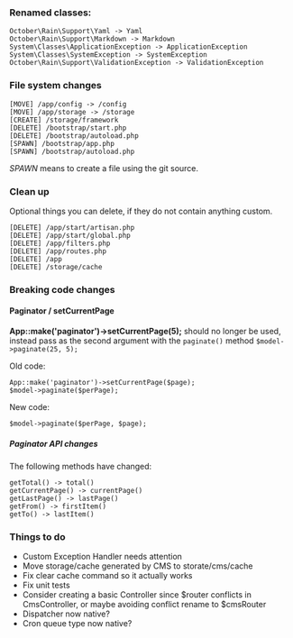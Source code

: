 ### Renamed classes:

    October\Rain\Support\Yaml -> Yaml
    October\Rain\Support\Markdown -> Markdown
    System\Classes\ApplicationException -> ApplicationException
    System\Classes\SystemException -> SystemException
    October\Rain\Support\ValidationException -> ValidationException

### File system changes

    [MOVE] /app/config -> /config
    [MOVE] /app/storage -> /storage
    [CREATE] /storage/framework
    [DELETE] /bootstrap/start.php
    [DELETE] /bootstrap/autoload.php
    [SPAWN] /bootstrap/app.php
    [SPAWN] /bootstrap/autoload.php

*SPAWN* means to create a file using the git source.

### Clean up

Optional things you can delete, if they do not contain anything custom.

    [DELETE] /app/start/artisan.php
    [DELETE] /app/start/global.php
    [DELETE] /app/filters.php
    [DELETE] /app/routes.php
    [DELETE] /app
    [DELETE] /storage/cache

### Breaking code changes

#### Paginator / setCurrentPage

**App::make('paginator')->setCurrentPage(5);** should no longer be used, instead pass as the second argument with the `paginate()` method `$model->paginate(25, 5);`

Old code:

    App::make('paginator')->setCurrentPage($page);
    $model->paginate($perPage);

New code:

    $model->paginate($perPage, $page);

##### Paginator API changes

The following methods have changed:

    getTotal() -> total()
    getCurrentPage() -> currentPage()
    getLastPage() -> lastPage()
    getFrom() -> firstItem()
    getTo() -> lastItem()

### Things to do

- Custom Exception Handler needs attention
- Move storage/cache generated by CMS to storate/cms/cache
- Fix clear cache command so it actually works
- Fix unit tests
- Consider creating a basic Controller since $router conflicts in CmsController, or maybe avoiding conflict rename to $cmsRouter
- Dispatcher now native?
- Cron queue type now native?